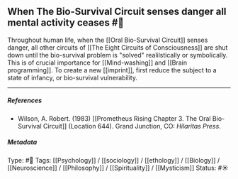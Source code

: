 ##  When The Bio-Survival Circuit senses danger all mental activity ceases  #🧠 

Throughout human life, when the [[Oral Bio-Survival Circuit]] senses danger, all other circuits of [[The Eight Circuits of Consciousness]] are shut down until the bio-survival problem is "solved" realilstically or symbolically. This is of crucial importance for [[Mind-washing]] and [[Brain programming]]. To create a new [[imprint]], first reduce the subject to a state of infancy, or bio-survival vulnerability.

___

##### References

- Wilson, A. Robert. (1983) [[Prometheus Rising Chapter 3. The Oral Bio-Survival Circuit]] (Location 644). Grand Junction, CO: _Hilaritas Press_.

##### Metadata

Type: #🔴 
Tags: [[Psychology]] / [[sociology]] / [[ethology]] / [[Biology]] / [[Neuroscience]] / [[Philosophy]] / [[Spirituality]] / [[Mysticism]] 
Status: #☀️ 